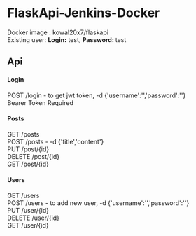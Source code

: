 # FlaskApi-Jenkins-Docker
 Docker image : kowal20x7/flaskapi<br>
 Existing user: <b> Login:</b> test, <b>Password: </b> test

<h2>Api</h2>

<h4>Login</h4>
POST   /login    - to get jwt token, -d {'username':'','password':''}<br>
Bearer Token Required
<h4>Posts</h4>
GET    /posts<br>
POST   /posts    - -d {'title','content'}<br>
PUT    /post/{id}<br>
DELETE /post/{id}<br>
GET    /post/{id}<br>
<h4>Users</h4>
GET    /users<br>
POST   /users    - to add new user, -d {'username':'','password':''}<br>
PUT    /user/{id}<br>
DELETE /user/{id}<br>
GET    /user/{id}<br>

